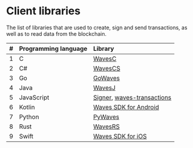 # Client libraries

The list of libraries that are used to create, sign and send transactions, as well as to read data from the blockchain.

| # | Programming language | Library |
| :--- | :--- | :--- |
| 1 | C | [WavesC](/waves-api-and-sdk/client-libraries/waves-c.md) |
| 2 | C# | [WavesCS](/waves-api-and-sdk/client-libraries/wavescs.md) |
| 3 | Go | [GoWaves](/waves-api-and-sdk/client-libraries/gowaves.md) |
| 4 | Java | [WavesJ](/waves-api-and-sdk/client-libraries/wavesj.md) |
| 5 | JavaScript | [Signer](/waves-api-and-sdk/client-libraries/signer.md), [waves-transactions](/waves-api-and-sdk/client-libraries/waves-transactions.md) |
| 6 | Kotlin | [Waves SDK for Android](https://github.com/wavesplatform/WavesSDK-android) |
| 7 | Python | [PyWaves](/waves-api-and-sdk/client-libraries/pywaves.md) |
| 8 | Rust | [WavesRS](/waves-api-and-sdk/client-libraries/wavesrs.md) |
| 9 | Swift | [Waves SDK for iOS](https://github.com/wavesplatform/WavesSDK-iOS) |
